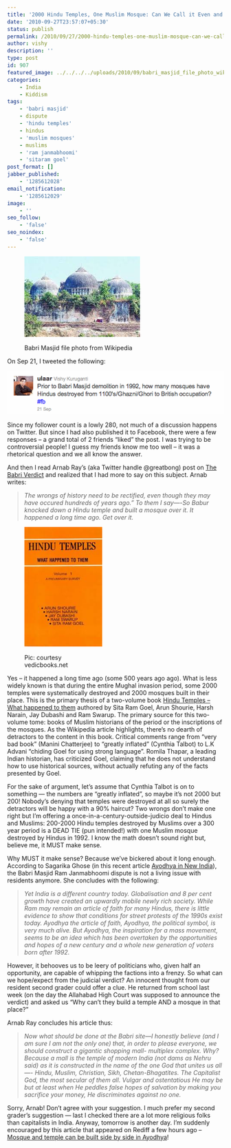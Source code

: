 ```yaml
---
title: '2000 Hindu Temples, One Muslim Mosque: Can We Call it Even and Move on Please?'
date: '2010-09-27T23:57:07+05:30'
status: publish
permalink: /2010/09/27/2000-hindu-temples-one-muslim-mosque-can-we-call-it-even-and-move-on-please
author: vishy
description: ''
type: post
id: 907
featured_image: ../../../../uploads/2010/09/babri_masjid_file_photo_wikipedia.jpeg
categories: 
    - India
    - Kiddism
tags:
    - 'babri masjid'
    - dispute
    - 'hindu temples'
    - hindus
    - 'muslim mosques'
    - muslims
    - 'ram janmabhoomi'
    - 'sitaram goel'
post_format: []
jabber_published:
    - '1285612028'
email_notification:
    - '1285612029'
image:
    - ''
seo_follow:
    - 'false'
seo_noindex:
    - 'false'
---
```

<figure aria-describedby="caption-attachment-1585" class="wp-caption alignleft" id="attachment_1585" style="width: 269px">

[![](../../../../uploads/2010/09/babri_masjid_file_photo_wikipedia.jpeg "babri_masjid_file_photo_wikipedia")](http://www.ulaar.com/wp-content/uploads/2010/09/babri_masjid_file_photo_wikipedia.jpeg)<figcaption class="wp-caption-text" id="caption-attachment-1585">Babri Masjid file photo from Wikipedia</figcaption></figure>

On Sep 21, I tweeted the following:

![](../../../../uploads/2010/09/tweet_on_mosques.gif "tweet_on_mosques")

Since my follower count is a lowly 280, not much of a discussion happens on Twitter. But since I had also published it to Facebook, there were a few responses – a grand total of 2 friends “liked” the post. I was trying to be controversial people! I guess my friends know me too well – it was a rhetorical question and we all know the answer.

And then I read Arnab Ray’s (aka Twitter handle @greatbong) post on [The Babri Verdict](http://greatbong.net/2010/09/21/the-babri-verdict/) and realized that I had more to say on this subject. Arnab writes:

> *The wrongs of history need to be rectified, even though they may have occured hundreds of years ago.” To them I say—-So Babur knocked down a Hindu temple and built a mosque over it. It happened a long time ago. Get over it.*

<figure aria-describedby="caption-attachment-1587" class="wp-caption alignright" id="attachment_1587" style="width: 181px">

[![](../../../../uploads/2010/09/hindu_temples_what_happened_to_them_vedicbooks_net.jpeg "hindu_temples_what_happened_to_them_vedicbooks_net")](http://www.flipkart.com/hindu-temples-9991129200/p/itmdf8z2bbqwx2jn?pid=9789991129204&_l=d7izwEFQZLoDqctmJtMgDw--&_r=2gPDPXc9wCTVNPXn2yRilQ--&ref=d3f3bf93-67f1-42c5-b17b-2b70732871e5)<figcaption class="wp-caption-text" id="caption-attachment-1587">Pic: courtesy vedicbooks.net</figcaption></figure>

Yes – it happened a long time ago (some 500 years ago ago). What is less widely known is that during the entire Mughal invasion period, some 2000 temples were systematically destroyed and 2000 mosques built in their place. This is the primary thesis of a two-volume book [Hindu Temples – What happened to them](http://en.wikipedia.org/wiki/Hindu_Temples:_What_Happened_to_Them) authored by Sita Ram Goel, Arun Shourie, Harsh Narain, Jay Dubashi and Ram Swarup. The primary source for this two-volume tome: books of Muslim historians of the period or the inscriptions of the mosques. As the Wikipedia article highlights, there’s no dearth of detractors to the content in this book. Critical comments range from “very bad book” (Manini Chatterjee) to “greatly inflated” (Cynthia Talbot) to L.K Advani “chiding Goel for using strong language”. Romila Thapar, a leading Indian historian, has criticized Goel, claiming that he does not understand how to use historical sources, without actually refuting any of the facts presented by Goel.

For the sake of argument, let’s assume that Cynthia Talbot is on to something — the numbers are “greatly inflated”, so maybe it’s not 2000 but 200! Nobody’s denying that temples were destroyed at all so surely the detractors will be happy with a 90% haircut? Two wrongs don’t make one right but I’m offering a once-in-a-century-outside-judicio deal to Hindus and Muslims: 200-2000 Hindu temples destroyed by Muslims over a 300 year period is a DEAD TIE (pun intended!) with one Muslim mosque destroyed by Hindus in 1992. I know the math doesn’t sound right but, believe me, it MUST make sense.

Why MUST it make sense? Because we’ve bickered about it long enough. According to Sagarika Ghose (in this recent article [Ayodhya in New India](http://ibnlive.in.com/blogs/sagarikaghose/223/62016/sagarika-ghoses-blog-ayodhya-in-new-india.html?from=tn)), the Babri Masjid Ram Janmabhoomi dispute is not a living issue with residents anymore. She concludes with the following:

> *Yet India is a different country today. Globalisation and 8 per cent growth have created an upwardly mobile newly rich society. While Ram may remain an article of faith for many Hindus, there is little evidence to show that conditions for street protests of the 1990s exist today. Ayodhya the article of faith, Ayodhya, the political symbol, is very much alive. But Ayodhya, the inspiration for a mass movement, seems to be an idea which has been overtaken by the opportunities and hopes of a new century and a whole new generation of voters born after 1992.*

However, it behooves us to be leery of politicians who, given half an opportunity, are capable of whipping the factions into a frenzy. So what can we hope/expect from the judicial verdict? An innocent thought from our resident second grader could offer a clue. He returned from school last week (on the day the Allahabad High Court was supposed to announce the verdict) and asked us “Why can’t they build a temple AND a mosque in that place?”

Arnab Ray concludes his article thus:

> *Now what should be done at the Babri site—I honestly believe (and I am sure I am not the only one) that, in order to please everyone, we should construct a gigantic shopping mall- multiplex complex. Why? Because a mall is the temple of modern India (not dams as Nehru said) as it is constructed in the name of the one God that unites us all—- Hindu, Muslim, Christian, Sikh, Chetan-Bhagatites. The Capitalist God, the most secular of them all. Vulgar and ostentatious He may be but at least when He peddles false hopes of salvation by making you sacrifice your money, He discriminates against no one.*

Sorry, Arnab! Don’t agree with your suggestion. I much prefer my second grader’s suggestion — last I checked there are a lot more religious folks than capitalists in India. Anyway, tomorrow is another day. I’m suddenly encouraged by this article that appeared on Rediff a few hours ago – [Mosque and temple can be built side by side in Ayodhya](http://news.rediff.com/report/2010/sep/27/mosque-and-temple-can-be-built-side-by-side.htm)!
